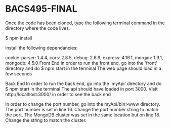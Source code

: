 # BACS495-FINAL
Once the code has been cloned, type the following terminal command in the directory where the code lives.

$ npm install

install the following dependancies:

cookie-parser: 1.4.4,
cors: 2.8.5,
debug: 2.6.9,
express: 4.16.1,
morgan: 1.9.1,
mongodb: 4.5.0
Front End In order to run the front end, go into the 'front' directory and do $ npm start in the terminal The web page should load in a few seconds

Back End In order to run the back end, go into the 'myApi' directory and do $ npm start in the terminal The api should have loaded in port 3000. Visit http://localhost:3000/ in order to see the back end

In order to change the port number, go into the myApi/bin>www directory. The port number is set in line 16. Change the port number string to match the port. The MongoDB cluster was set in the same location but on line 18. Change the string to match the cluster.